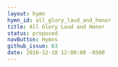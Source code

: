 ```yaml
---
layout: hymn
hymn_id: all_glory_laud_and_honor
title: All Glory Laud and Honor
status: proposed
navButton: Hymns
github_issue: 63
date: 2016-12-18 12:00:00 -0500
---
```

